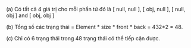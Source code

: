 (a) Có tất cả 4 giá trị cho mỗi phần tử đó là [ null, null ], [ obj, null ], [ null, obj ] and [ obj, obj ] 

(b) Tổng số các trạng thái = Element * size * front * back = 432*2 = 48.

(c) Chỉ có 6 trạng thái trong 48 trạng thái có thể tiếp cận được.

